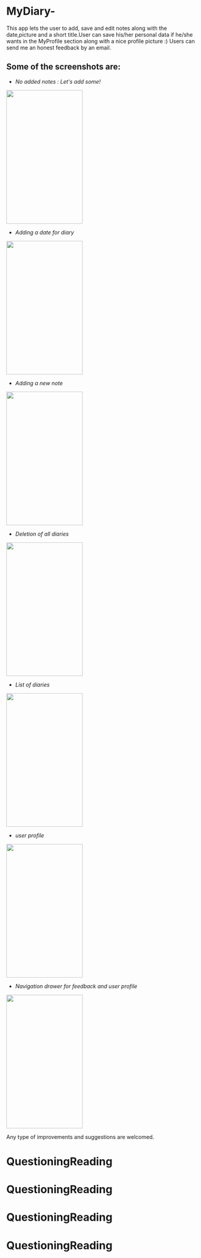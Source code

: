 # MyDiary-
This app lets the user to add, save and edit notes along with the date,picture and a short title.User can save his/her personal data if he/she wants in the MyProfile section along with a nice profile picture :) Users can send me an honest feedback by an email.


## Some of the screenshots are:
* _No added notes : Let's add some!_
<img src="https://user-images.githubusercontent.com/29219860/33528485-122241a0-d887-11e7-995f-5ae3327a5faf.png" height="350" width="200"/>


* _Adding a date for diary_
<img src="https://user-images.githubusercontent.com/29219860/33528475-f7d0655c-d886-11e7-81b5-ebb1bf68505e.png" height="350" width="200"/>


* _Adding a new note_
<img src="https://user-images.githubusercontent.com/29219860/33528468-dd507ba4-d886-11e7-98b2-960ea0999313.png" height="350" width="200"/>


* _Deletion of all diaries_
<img src="https://user-images.githubusercontent.com/29219860/33528465-ca10191e-d886-11e7-9fc2-89942f43fc3c.png" height="350" width="200"/>


* _List of diaries_
<img src="https://user-images.githubusercontent.com/29219860/33528459-b04b3dd8-d886-11e7-975e-3846159dd722.png" height="350" width="200"/>


* _user profile_
<img src="https://user-images.githubusercontent.com/29219860/33528453-975f2b5e-d886-11e7-81da-2f7dd718fd5e.png" height="350" width="200"/>


* _Navigation drawer for feedback and user profile_
<img src="https://user-images.githubusercontent.com/29219860/33528445-7348e57a-d886-11e7-90e7-d9c3020e52c6.png" height="350" width="200"/>


Any type of improvements and suggestions are welcomed.
# QuestioningReading
# QuestioningReading
# QuestioningReading
# QuestioningReading
